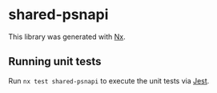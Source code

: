 # shared-psnapi

This library was generated with [Nx](https://nx.dev).

## Running unit tests

Run `nx test shared-psnapi` to execute the unit tests via [Jest](https://jestjs.io).
